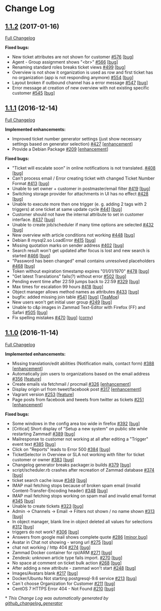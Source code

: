# Change Log

## [1.1.2](https://github.com/zammad/zammad/tree/1.1.2) (2017-01-16)
[Full Changelog](https://github.com/zammad/zammad/compare/1.1.1...1.1.2)

**Fixed bugs:**

- New ticket attributes are not shown for customer [\#576](https://github.com/zammad/zammad/issues/576) [[bug](https://github.com/zammad/zammad/labels/bug)]
- Agent - Group assignment shows "\<br\>" [\#566](https://github.com/zammad/zammad/issues/566) [[bug](https://github.com/zammad/zammad/labels/bug)]
- Renaming standard roles breaks ticket views [\#499](https://github.com/zammad/zammad/issues/499) [[bug](https://github.com/zammad/zammad/labels/bug)]
- Overview is not show it organization is used as row and first ticket has no organization \(app is not responding anymore\) [\#554](https://github.com/zammad/zammad/issues/554) [[bug](https://github.com/zammad/zammad/labels/bug)]
- Layout broken if outbound channel has a error message [\#547](https://github.com/zammad/zammad/issues/547) [[bug](https://github.com/zammad/zammad/labels/bug)]
- Error message at creation of new overview with not existing specific customer [\#545](https://github.com/zammad/zammad/issues/545) [[bug](https://github.com/zammad/zammad/labels/bug)]

## [1.1.1](https://github.com/zammad/zammad/tree/1.1.1) (2016-12-14)
[Full Changelog](https://github.com/zammad/zammad/compare/1.1.0...1.1.1)

**Implemented enhancements:**

- Improved ticket number generator settings \(just show necessary settings based on generator selection\) [\#427](https://github.com/zammad/zammad/issues/427) [[enhancement](https://github.com/zammad/zammad/labels/enhancement)]
- Provide a Debian Package [\#209](https://github.com/zammad/zammad/issues/209) [[enhancement](https://github.com/zammad/zammad/labels/enhancement)]

**Fixed bugs:**

- "Ticket will escalate soon" in online notifications is not translated. [\#408](https://github.com/zammad/zammad/issues/408) [[bug](https://github.com/zammad/zammad/labels/bug)]
- Can't process email / Error creating ticket with changed Ticket Number Format [\#413](https://github.com/zammad/zammad/issues/413) [[bug](https://github.com/zammad/zammad/labels/bug)]
- Unable to set owner + customer in postmaster/email filter [\#419](https://github.com/zammad/zammad/issues/419) [[bug](https://github.com/zammad/zammad/labels/bug)]
- Switching storage provider for attachments in UI has no effect [\#428](https://github.com/zammad/zammad/issues/428) [[bug](https://github.com/zammad/zammad/labels/bug)]
- Unable to execute more then one trigger \(e. g. adding 2 tags with 2 triggers\) at one ticket at same update cycle [\#441](https://github.com/zammad/zammad/issues/441) [[bug](https://github.com/zammad/zammad/labels/bug)]
- Customer should not have the internal attribute to set in customer interface. [\#437](https://github.com/zammad/zammad/issues/437) [[bug](https://github.com/zammad/zammad/labels/bug)]
- Unable to create job/scheduler if many time options are selected [\#432](https://github.com/zammad/zammad/issues/432) [[bug](https://github.com/zammad/zammad/labels/bug)]
- New overview with article conditions not working [\#448](https://github.com/zammad/zammad/issues/448) [[bug](https://github.com/zammad/zammad/labels/bug)]
- Debian 8 mysql2.so LoadError [\#415](https://github.com/zammad/zammad/issues/415) [[bug](https://github.com/zammad/zammad/labels/bug)]
- Missing quotation marks on sender address [\#402](https://github.com/zammad/zammad/issues/402) [[bug](https://github.com/zammad/zammad/labels/bug)]
- Search result won't get updated after focus is lost and new search is started [\#466](https://github.com/zammad/zammad/issues/466) [[bug](https://github.com/zammad/zammad/labels/bug)]
- "Password has been changed" email contains unresolved placeholders [\#468](https://github.com/zammad/zammad/issues/468) [[bug](https://github.com/zammad/zammad/labels/bug)]
- Token without expiration timestamp expires "01/01/1970"  [\#478](https://github.com/zammad/zammad/issues/478) [[bug](https://github.com/zammad/zammad/labels/bug)]
- "Get latest Translations" fails\(?\) without error [\#502](https://github.com/zammad/zammad/issues/502) [[bug](https://github.com/zammad/zammad/labels/bug)]
- Pending event time after 22:59 jumps back to 22:59 [\#329](https://github.com/zammad/zammad/issues/329) [[bug](https://github.com/zammad/zammad/labels/bug)]
- Max times for escalation 99 hours [\#418](https://github.com/zammad/zammad/issues/418) [[bug](https://github.com/zammad/zammad/labels/bug)]
- Object manager allows method names as attributes [\#433](https://github.com/zammad/zammad/issues/433) [[bug](https://github.com/zammad/zammad/labels/bug)]
- bugfix: added missing join table [\#541](https://github.com/zammad/zammad/pull/541) [[bug](https://github.com/zammad/zammad/labels/bug)] ([TeaMoe](https://github.com/TeaMoe))
- New users won't get initial user group [\#249](https://githuvb.com/zammad/zammad/issues/249) [[bug](https://github.com/zammad/zammad/labels/bug)]
- Unable to c&p images in Zammad Text-Editor with Firefox \(FF\) and Safari [\#505](https://github.com/zammad/zammad/issues/505) [[bug](https://github.com/zammad/zammad/labels/bug)]
- Fix spelling mistakes [\#470](https://github.com/zammad/zammad/pull/470) [[bug](https://github.com/zammad/zammad/labels/bug)] ([corny](https://github.com/corny))

## [1.1.0](https://github.com/zammad/zammad/tree/1.1.0) (2016-11-14)
[Full Changelog](https://github.com/zammad/zammad/compare/1.0.1...1.1.0)

**Implemented enhancements:**

- Missing translation/edit abilities \(Notification mails, contact form\) [\#388](https://github.com/zammad/zammad/issues/388) [[enhancement](https://github.com/zammad/zammad/labels/enhancement)]
- Automatically join users to organizations based on the email address [\#356](https://github.com/zammad/zammad/issues/356) [[feature](https://github.com/zammad/zammad/labels/feature)]
- Create emails via fetchmail / procmail [\#326](https://github.com/zammad/zammad/issues/326) [[enhancement](https://github.com/zammad/zammad/labels/enhancement)]
- Display origin url from tweet/facebook post [\#317](https://github.com/zammad/zammad/issues/317) [[enhancement](https://github.com/zammad/zammad/labels/enhancement)]
- Vagrant version [\#253](https://github.com/zammad/zammad/issues/253) [[feature](https://github.com/zammad/zammad/labels/feature)]
- Page posts from facebook and tweets from twitter as tickets [\#251](https://github.com/zammad/zammad/issues/251) [[enhancement](https://github.com/zammad/zammad/labels/enhancement)]

**Fixed bugs:**

- Some windows in the config area too wide in firefox [\#392](https://github.com/zammad/zammad/issues/392) [[bug](https://github.com/zammad/zammad/labels/bug)]
- \[Critical\] Short display of "Setup a new system" on public site while restarting Zammad! [\#389](https://github.com/zammad/zammad/issues/389) [[bug](https://github.com/zammad/zammad/labels/bug)]
- Mailresponse to customer not working at all after editing a "Trigger" event text [\#385](https://github.com/zammad/zammad/issues/385) [[bug](https://github.com/zammad/zammad/labels/bug)]
- Click on "Reports" leads to Error 500 [\#384](https://github.com/zammad/zammad/issues/384) [[bug](https://github.com/zammad/zammad/labels/bug)]
- TicketSelector in Overview or SLA not working with filter for ticket customer or owner [\#383](https://github.com/zammad/zammad/issues/383) [[bug](https://github.com/zammad/zammad/labels/bug)]
- Changelog generator breaks packager.io builds [\#379](https://github.com/zammad/zammad/issues/379) [[bug](https://github.com/zammad/zammad/labels/bug)]
- script/scheduler.rb crashes after recreation of Zammad database [\#374](https://github.com/zammad/zammad/issues/374) [[bug](https://github.com/zammad/zammad/labels/bug)]
- ticket search cache issue [\#349](https://github.com/zammad/zammad/issues/349) [[bug](https://github.com/zammad/zammad/labels/bug)]
- IMAP mail fetching stops because of broken spam email \(invalid Content-Transfer-Encoding header\) [\#348](https://github.com/zammad/zammad/issues/348) [[bug](https://github.com/zammad/zammad/labels/bug)]
- IMAP mail fetching stops working on spam mail and invalid email format [\#345](https://github.com/zammad/zammad/issues/345) [[bug](https://github.com/zammad/zammad/labels/bug)]
- Unable to create tickets [\#323](https://github.com/zammad/zammad/issues/323) [[bug](https://github.com/zammad/zammad/labels/bug)]
- Admin -\> Channels -\> Email -\> Filters not shown / no name shown [\#313](https://github.com/zammad/zammad/issues/313) [[bug](https://github.com/zammad/zammad/labels/bug)]
- In object manager, blank line in object deleted all values for selections [\#312](https://github.com/zammad/zammad/issues/312) [[bug](https://github.com/zammad/zammad/labels/bug)]
- triggers do not work? [\#306](https://github.com/zammad/zammad/issues/306) [[bug](https://github.com/zammad/zammad/labels/bug)]
- Answers from google mail shows complete quote [\#286](https://github.com/zammad/zammad/issues/286) [[minor bug](https://github.com/zammad/zammad/labels/minor%20bug)]
- Avatar in Chat not showing - wrong url [\#275](https://github.com/zammad/zammad/issues/275) [[bug](https://github.com/zammad/zammad/labels/bug)]
- chat not working / http 404 [\#274](https://github.com/zammad/zammad/issues/274) [[bug](https://github.com/zammad/zammad/labels/bug)]
- Zammad Docker container for rpi/ARM [\#271](https://github.com/zammad/zammad/issues/271) [[bug](https://github.com/zammad/zammad/labels/bug)]
- Zendesk: unknown article type fails import. [\#270](https://github.com/zammad/zammad/issues/270) [[bug](https://github.com/zammad/zammad/labels/bug)]
- No space at comment on ticket bulk action  [\#268](https://github.com/zammad/zammad/issues/268) [[bug](https://github.com/zammad/zammad/labels/bug)]
- After adding a new attribute - zammad won't start [\#248](https://github.com/zammad/zammad/issues/248) [[bug](https://github.com/zammad/zammad/labels/bug)]
- Images/Avatars blank [\#217](https://github.com/zammad/zammad/issues/217) [[bug](https://github.com/zammad/zammad/labels/bug)]
- Docker/Ubuntu Not starting postgresql-9.6 service [\#213](https://github.com/zammad/zammad/issues/213) [[bug](https://github.com/zammad/zammad/labels/bug)]
- Can´t choose Organization for Customer [\#211](https://github.com/zammad/zammad/issues/211) [[bug](https://github.com/zammad/zammad/labels/bug)]
- CentOS 7 HTTPS Error 404 - Not Found [\#210](https://github.com/zammad/zammad/issues/210) [[bug](https://github.com/zammad/zammad/labels/bug)]



\* *This Change Log was automatically generated by [github_changelog_generator](https://github.com/skywinder/Github-Changelog-Generator)*
